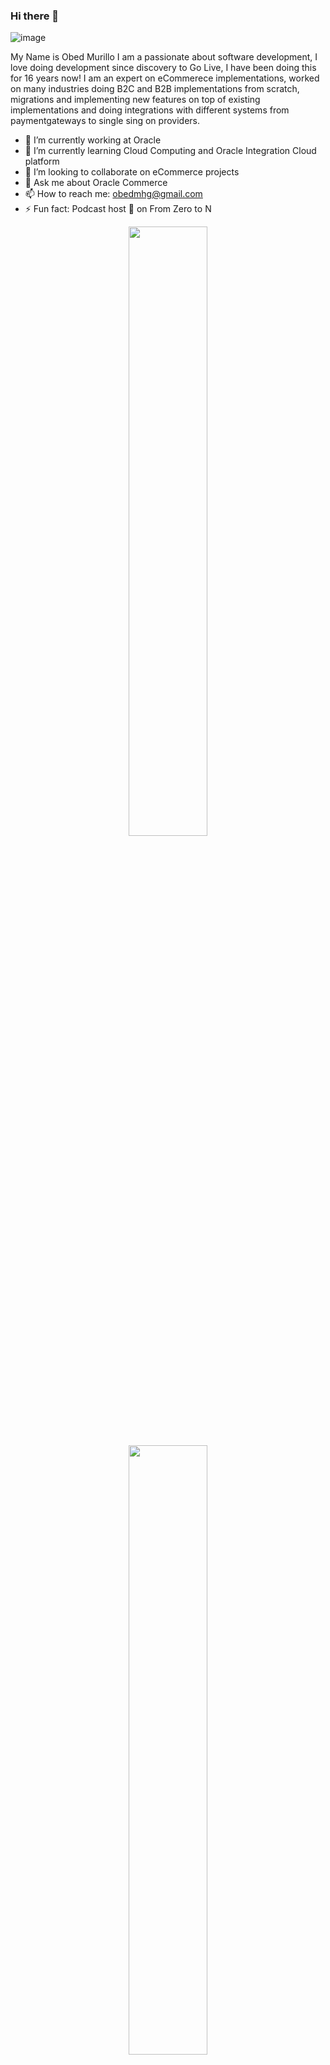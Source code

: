 

### Hi there 👋

![image](https://user-images.githubusercontent.com/773341/166561915-0b55630e-3e32-4537-b5b0-bc7e982af321.png)

My Name is Obed Murillo I am a passionate about software development, I love doing development since discovery to Go Live, I have been doing this for 16 years now!
I am an expert on eCommerece implementations, worked on many industries doing B2C and B2B implementations from scratch, migrations and implementing new features on top of existing implementations and doing integrations with different systems from paymentgateways to single sing on providers.

- 🔭 I’m currently working at Oracle
- 🌱 I’m currently learning Cloud Computing and Oracle Integration Cloud platform
- 👯 I’m looking to collaborate on eCommerce projects
- 💬 Ask me about Oracle Commerce
- 📫 How to reach me: obedmhg@gmail.com
- ⚡ Fun fact: Podcast host 🎤 on From Zero to N

<p align="center">
  <img height="50%" width="auto" src ="https://github-readme-stats.vercel.app/api?username=obedmhg&show_icons=true&count_private=true&bg_color=00000000">
  <br>
  <img height="50%" width="auto" src ="https://github-readme-stats.vercel.app/api/top-langs/?username=obedmhg&layout=compact&bg_color=00000000&langs_count=6&hide=jupyter%20notebook,tex,css,php">
  <br>
  <img src ="https://github-readme-streak-stats.herokuapp.com?user=obedmhg&background=FFFFFF00">
  
</p>

<!-- <p align="center">
  <img align="left" src ="https://github-readme-stats.vercel.app/api/pin/?username=obedmhg&repo=ytdx">
  <img align="right" src ="https://github-readme-stats.vercel.app/api/pin/?username=obedmhg&repo=pixel-weather">
</p> -->


<!--
